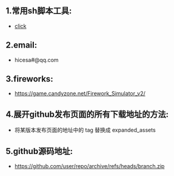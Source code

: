 ## 1.常用sh脚本工具: 
- [click](tools)

### 
### 

## 2.email:
- hicesa#@qq.com
 
## 3.fireworks:
- https://game.candyzone.net/Firework_Simulator_v2/

## 4.展开github发布页面的所有下载地址的方法:
- 将某版本发布页面的地址中的 tag 替换成 expanded_assets

## 5.github源码地址:
- https://github.com/user/repo/archive/refs/heads/branch.zip

## 